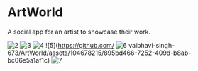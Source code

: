 # ArtWorld
A social app for an artist to showcase their work.


![2](https://github.com/vaibhavi-singh-673/ArtWorld/assets/104678215/1b7fd229-2224-4597-8c4c-18b76bdd6c19)
![3](https://github.com/vaibhavi-singh-673/ArtWorld/assets/104678215/24d563fe-06df-4d5b-a5de-f46aa996e5ea)
![4](https://github.com/vaibhavi-singh-673/ArtWorld/assets/104678215/1a847595-ecb6-40ab-a41d-771ede1e78d7)
![5](https://github.com/
![6](https://github.com/vaibhavi-singh-673/ArtWorld/assets/104678215/2cc86c09-88cc-4169-9daf-8c72778dd868)
vaibhavi-singh-673/ArtWorld/assets/104678215/895bd466-7252-409d-b8ab-bc06e5a1af1c)
![7](https://github.com/vaibhavi-singh-673/ArtWorld/assets/104678215/4428054a-b140-462f-8729-25e751957cc8)
